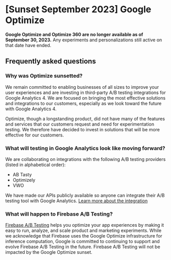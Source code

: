 \[Sunset September 2023\] Google Optimize
=========================================

**Google Optimize and Optimize 360 are no longer available as of September 30, 2023.** Any experiments and personalizations still active on that date have ended.

Frequently asked questions
--------------------------

### Why was Optimize sunsetted?

We remain committed to enabling businesses of all sizes to improve your user experiences and are investing in third-party A/B testing integrations for Google Analytics 4. We are focused on bringing the most effective solutions and integrations to our customers, especially as we look toward the future with Google Analytics 4.

Optimize, though a longstanding product, did not have many of the features and services that our customers request and need for experimentation testing. We therefore have decided to invest in solutions that will be more effective for our customers.

### What will testing in Google Analytics look like moving forward?

We are collaborating on integrations with the following A/B testing providers (listed in alphabetical order):

* AB Tasty
* Optimizely
* VWO

We have made our APIs publicly available so anyone can integrate their A/B testing tool with Google Analytics. [Learn more about the integration](https://support.google.com/optimize/answer/12979533?)

### What will happen to Firebase A/B Testing?

[Firebase A/B Testing](https://firebase.google.com/docs/ab-testing?) helps you optimize your app experiences by making it easy to run, analyze, and scale product and marketing experiments. While we acknowledge that Firebase uses the Google Optimize infrastructure for inference computation, Google is committed to continuing to support and evolve Firebase A/B Testing in the future. Firebase A/B Testing will not be impacted by the Google Optimize sunset.